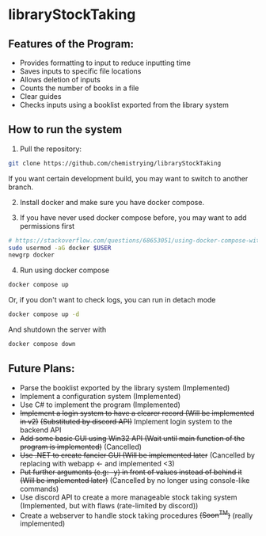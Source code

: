 # libraryStockTaking

## Features of the Program:  
* Provides formatting to input to reduce inputting time
* Saves inputs to specific file locations
* Allows deletion of inputs
* Counts the number of books in a file
* Clear guides
* Checks inputs using a booklist exported from the library system  

## How to run the system
1. Pull the repository:
```sh
git clone https://github.com/chemistrying/libraryStockTaking
```
If you want certain development build, you may want to switch to another branch.

2. Install docker and make sure you have docker compose.

3. If you have never used docker compose before, you may want to add permissions first
```sh
# https://stackoverflow.com/questions/68653051/using-docker-compose-without-sudo-doesnt-work
sudo usermod -aG docker $USER
newgrp docker
```
4. Run using docker compose
```sh
docker compose up
```
Or, if you don't want to check logs, you can run in detach mode
```sh
docker compose up -d
```
And shutdown the server with
```sh
docker compose down
```
  
## Future Plans:
* Parse the booklist exported by the library system (Implemented)
* Implement a configuration system (Implemented)
* Use C# to implement the program (Implemented)
* ~~Implement a login system to have a clearer record (Will be implemented in v2)~~ ~~(Substituted by discord API)~~ Implement login system to the backend API
* ~~Add some basic GUI using Win32 API (Wait until main function of the program is implemented)~~ (Cancelled)
* ~~Use .NET to create fancier GUI (Will be implemented later~~ (Cancelled by replacing with webapp <- and implemented <3)
* ~~Put further arguments (e.g: -y) in front of values instead of behind it (Will be implemented later)~~ (Cancelled by no longer using console-like commands)
* Use discord API to create a more manageable stock taking system (Implemented, but with flaws (rate-limited by discord))
* Create a webserver to handle stock taking procedures ~~($\text{Soon}^{\text{TM}}$)~~ (really implemented)
